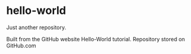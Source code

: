 # hello-world
Just another repository.

Built from the GitHub website Hello-World tutorial. 
Repository stored on GitHub.com


